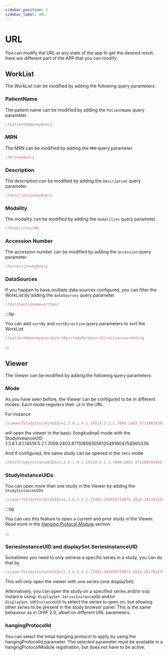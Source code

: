 ```yaml
---
sidebar_position: 3
sidebar_label: URL
---
```


# URL

You can modify the URL at any state of the app to get the desired result. Here
are different part of the APP that you can modify:


## WorkList

The WorkList can be modified by adding the following query parameters:

### PatientName

The patient name can be modified by adding the `PatientName` query parameter.

```js
/?patientName=myQuery
```

### MRN

The MRN can be modified by adding the `MRN` query parameter.

```js
/?mrn=myQuery
```

### Description

The description can be modified by adding the `Description` query parameter.

```js
/?description=myQuery
```

### Modality

The modality can be modified by adding the `modalities` query parameter.

```js
/?modalities=MG
```

### Accession Number

The accession number can be modified by adding the `accession` query parameter.

```js
/?accession=myQuery
```

### DataSources

If you happen to have multiple data sources configured, you can filter the
WorkList by adding the `dataSources` query parameter.

```js
/?dataSourcename=orthanc
```

:::tip

You can add `sortBy` and `sortDirection` query parameters to sort the WorkList

```js
/?patientName=myquery&sortBy=studyDate&sortDirection=ascending
```

:::


## Viewer

The Viewer can be modified by adding the following query parameters:


### Mode

As you have seen before, the Viewer can be configured to be in different modes.
Each mode registers their `id` in the URL.

For instance

```js
/viewer?StudyInstanceUIDs=1.3.6.1.4.1.14519.5.2.1.7009.2403.871108593056125491804754960339
```

will open the viewer in the basic (longitudinal) mode with the StudyInstanceUID
1.3.6.1.4.1.14519.5.2.1.7009.2403.871108593056125491804754960339.

And if configured, the same study can be opened in the `tmtv` mode

```js
/tmtv?StudyInstanceUIDs=1.3.6.1.4.1.14519.5.2.1.7009.2403.871108593056125491804754960339
```

### StudyInstanceUIDs

You can open more than one study in the Viewer by adding the `StudyInstanceUIDs`


```js
/viewer?StudyInstanceUIDs=1.3.6.1.4.1.25403.345050719074.3824.20170125095722.1&StudyInstanceUIDs=1.3.6.1.4.1.25403.345050719074.3824.20170125095258.1
```

:::tip

You can ues this feature to open a current and prior study in the Viewer.
Read more in the [Hanging Protocol Module](../platform/extensions/modules/hpModule.md#matching-on-prior-study-with-uid) section

:::


### SeriesInstanceUID and displaySet.SeriesInstanceUID

Sometimes you need to only retrieve a specific series in a study, you can do that by

```js
/viewer?StudyInstanceUIDs=1.3.6.1.4.1.25403.345050719074.3824.20170125095722.1&SeriesInstanceUID=1.3.6.1.4.1.25403.345050719074.3824.20170125095748.1
```

This will only open the viewer with one series (one displaySet).

Alternatively, you can open the study on a specified series and/or sop instance
using:
`displaySet.SeriesInstanceUID` and/or `displaySet.SOPInstanceUID`
to select the series to open on, but allowing other
series to be present in the study browser panel.  This is the same behaviour
as in OHIF 2.0, albeit on different URL parameters.

### hangingProtocolId

You can select the initial hanging protocol to apply by using the
hangingProtocolId parameter.  The selected parameter must be available in a
hangingProtocolModule registration, but does not have to be active.
